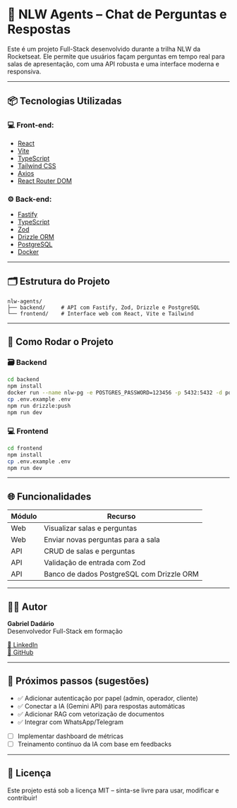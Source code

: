 # 🤖 NLW Agents – Chat de Perguntas e Respostas

Este é um projeto Full-Stack desenvolvido durante a trilha NLW da Rocketseat. Ele permite que usuários façam perguntas em tempo real para salas de apresentação, com uma API robusta e uma interface moderna e responsiva.

---

## 📦 Tecnologias Utilizadas

### 💻 Front-end:
- [React](https://reactjs.org/)
- [Vite](https://vitejs.dev/)
- [TypeScript](https://www.typescriptlang.org/)
- [Tailwind CSS](https://tailwindcss.com/)
- [Axios](https://axios-http.com/)
- [React Router DOM](https://reactrouter.com/en/main)

### ⚙️ Back-end:
- [Fastify](https://www.fastify.io/)
- [TypeScript](https://www.typescriptlang.org/)
- [Zod](https://zod.dev/)
- [Drizzle ORM](https://orm.drizzle.team/)
- [PostgreSQL](https://www.postgresql.org/)
- [Docker](https://www.docker.com/)

---

## 🗂️ Estrutura do Projeto

```
nlw-agents/
├── backend/     # API com Fastify, Zod, Drizzle e PostgreSQL
└── frontend/    # Interface web com React, Vite e Tailwind
```

---

## 🚀 Como Rodar o Projeto

### 🗃️ Backend

```bash
cd backend
npm install
docker run --name nlw-pg -e POSTGRES_PASSWORD=123456 -p 5432:5432 -d postgres
cp .env.example .env
npm run drizzle:push
npm run dev
```

### 💻 Frontend

```bash
cd frontend
npm install
cp .env.example .env
npm run dev
```

---

## 🌐 Funcionalidades

| Módulo     | Recurso                                       |
|------------|-----------------------------------------------|
| Web        | Visualizar salas e perguntas                  |
| Web        | Enviar novas perguntas para a sala            |
| API        | CRUD de salas e perguntas                     |
| API        | Validação de entrada com Zod                  |
| API        | Banco de dados PostgreSQL com Drizzle ORM     |

---

## 🧑‍💻 Autor

**Gabriel Dadário**  
Desenvolvedor Full-Stack em formação

[🔗 LinkedIn](https://www.linkedin.com/in/seuusuario)  
[🐙 GitHub](https://github.com/seuusuario)

---

## 🏁 Próximos passos (sugestões)

- ✅ Adicionar autenticação por papel (admin, operador, cliente)
- ✅ Conectar a IA (Gemini API) para respostas automáticas
- ✅ Adicionar RAG com vetorização de documentos
- ✅ Integrar com WhatsApp/Telegram
- [ ] Implementar dashboard de métricas
- [ ] Treinamento contínuo da IA com base em feedbacks

---

## 📄 Licença

Este projeto está sob a licença MIT – sinta-se livre para usar, modificar e contribuir!
